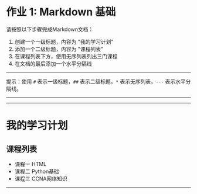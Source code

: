 # 作业 1: Markdown 基础

请按照以下步骤完成Markdown文档：

1. 创建一个一级标题，内容为 "我的学习计划"
2. 添加一个二级标题，内容为 "课程列表"
3. 在课程列表下方，使用无序列表列出三门课程
4. 在文档的最后添加一个水平分隔线

---

提示：使用 `#` 表示一级标题，`##` 表示二级标题，`*` 表示无序列表，`---` 表示水平分隔线。

---
---
# 我的学习计划

## 课程列表

- 课程一 HTML
- 课程二 Python基础
- 课程三 CCNA网络知识

---